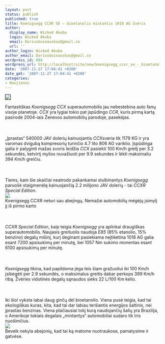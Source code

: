 ```yaml
---
layout: post
status: publish
published: true
title: Koenigsegg CCXR SE – bioetanoliu mintantis 1018 AG žvėris
author:
  display_name: Wicked Akuba
  login: Wicked Akuba
  email: Dariusbuinauskas@gmail.co
  url: ''
author_login: Wicked Akuba
author_email: Dariusbuinauskas@gmail.co
wordpress_id: 894
wordpress_url: http://localhost/site/new/koenigsegg_ccxr_se_-_bioetanoliu_mintantis_1018_ag_zveris/
date: '2007-11-27 17:04:41 +0200'
date_gmt: '2007-11-27 17:04:41 +0200'
categories:
- Naujienos
---
```

<div class="imgright"><img src=" http://www.technews.lt/upl/Failai/koenigsegg-ccxr-5.jpg " border="1"></div>
<p>Fantastiškas <i>Koenigsegg CCX</i> superautomobilis jau nebestebina auto fanų visoje planetoje. <i>CCX</i> yra lygiai tokio pat įspūdingo <i>CCR</i>, kuris pirmą kartą pasirodė 2004-iais Ženevos automobilių parodoje, pasekėjas.<br />
<br><br />
<br>„Įprastas“ 540000 JAV dolerių kainuojantis <i>CCX</i>sveria tik 1179 KG ir yra varomas dvigubą kompresorių turinčio 4.7 lito 806 AG variklio. Įspūdinga galia ir palyginti mažas svoris leidžia <i>CCX</i> pasiekti 100 Km/h greitį per 3.2 sekundės, ketvirtį mylios nuvažiuoti per 9.9 sekundes ir lėkti maksimaliu 394 Km/h greičiu.<br />
<br><br />
<br>Tiems, kam šie skaičiai neatrodo pakankamai stulbinantys <i>Koenigsegg</i> paruošė staigmenėlę kainuojančią 2.2 milijono JAV dolerių - tai <i>CCXR Special Edition</i>. <br><img src=" http://www.technews.lt/upl/Failai/koenigsegg-ccxr-1.jpg"><br><span class="saltinis"> Koenigsegg CCXR neturi sau abejingų. Nemažai automobilių mėgėjų įsimylį jį iš pirmo karto</span><br />
<br><br />
<br><i>CCXR Special Edition</i>, kaip teigia <i>Koenigsegg</i> yra aplinkai draugiškas superautomobilis. Naujasis greituolis naudoja <i>E85</i> (85% etanolio, 15% benzino) degalų mišinį, kurį deginant pasiekiama neįtikėtina 1018 AG galia esant 7200 apsisukimų per minutę, bei 1057 Nm sukimo monentas esant 6100 apsisukimų per minutę.<br />
<br><br />
<br><i>Koenigsegg</i> tikina, kad papildoma jėga leis šiam gražuoliui iki 100 Km/h įsibėgėti per 2.9 sekundės, o maksimalus greitis dabar perkops 399 Km/h ribą. Žvėries vidutinės degalų sąnaudos sieks 22 L/100 Km kelio.<br />
<br><br />
<br>Iki šiol vyksta labai daug ginčų dėl bioetanolio. Viena pusė teigia, kad tai ekologiškas kuras, kita, kad tai dar labiau teršiantis energijos šaltinis, nei įprastas benzinas. Viena plačiausiai tokį kurą naudojančių šalių yra Brazilija, o Amerikoje tokiais degalais „mintantys“ automobiliai sudaro tik tris nuošimčius. <br><img src=" http://www.technews.lt/upl/Failai/koenigsegg-ccxr-4.jpg"><br><span class="saltinis">Beveik nekyla abejonių, kad tai ką matome nuotraukose, pamatysime ir gatvėse.</span><br />
<br></p>
